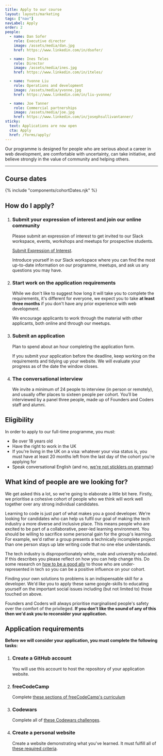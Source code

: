 ```yaml
---
title: Apply to our course
layout: layouts/marketing
tags: ["nav"]
navLabel: Apply
order: 2
people:
  - name: Dan Sofer
    role: Executive director
    image: /assets/media/dan.jpg
    href: https://www.linkedin.com/in/dsofer/

  - name: Ines Teles
    role: Director
    image: /assets/media/ines.jpg
    href: https://www.linkedin.com/in/iteles/

  - name: Yvonne Liu
    role: Operations and development
    image: /assets/media/yvonne.jpg
    href: https://www.linkedin.com/in/liu-yvonne/

  - name: Joe Tanner
    role: Commercial partnerships
    image: /assets/media/joe.jpg
    href: https://www.linkedin.com/in/josephsullivantanner/
sticky:
  text: Applications are now open
  cta: Apply
  href: /forms/apply/
---
```


Our programme is designed for people who are serious about a career in web development, are comfortable with uncertainty, can take initiative, and believe strongly in the value of community and helping others.

---

## Course dates

{% include "components/cohortDates.njk" %}

<!-- {ul:.grid} -->

## How do I apply?

1. ### Submit your expression of interest and join our online community

   Please submit an expression of interest to get invited to our Slack workspace, events, workshops and meetups for prospective students.

   [Submit Expression of Interest](https://docs.google.com/forms/d/e/1FAIpQLSepdNxKsrMjhfnbdkzKUgNpeWFmp8WLyiqTe_UY10TsPpFOEQ/viewform).

   Introduce yourself in our Slack workspace where you can find the most up-to-date information on our programme, meetups, and ask us any questions you may have.

1. ### Start work on the application requirements

   While we don't like to suggest how long it will take you to complete the requirements, it's different for everyone, we expect you to take **at least three months** if you don't have any prior experience with web development.

   We encourage applicants to work through the material with other applicants, both online and through our meetups.

1. ### Submit an application

   Plan to spend about an hour completing the application form.

   If you submit your application before the deadline, keep working on the requirements and tidying up your website. We will evaluate your progress as of the date the window closes.

1. ### The conversational interview

   We invite a minimum of 24 people to interview (in person or remotely), and usually offer places to sixteen people per cohort.
   You’ll be interviewed by a panel three people, made up of Founders and Coders staff and alumni.
   <!-- {ol:.grid} -->

## Eligibility

In order to apply to our full-time programme, you must:

- Be over 18 years old
- Have the right to work in the UK
- If you're living in the UK on a visa: whatever your visa status is, you must have at least 20 months left from the last day of the cohort you're applying for
- Speak conversational English (and no, [we're not sticklers on grammar](https://wearyourvoicemag.com/language-purists-white-supremacy-classism/))

## What kind of people are we looking for?

We get asked this a lot, so we're going to elaborate a little bit here. Firstly, we prioritise a cohesive cohort of people who we think will work well together over any strong individual candidates.

Learning to code is just part of what makes you a good developer. We're looking for candidates who can help us fulfil our goal of making the tech industry a more diverse and inclusive place. This means people who are excited to be part of a collaborative, peer-led learning environment. You should be willing to sacrifice some personal gain for the group's learning. For example, we'd rather a group presents a technically incomplete project than one person stays up late writing code that no one else understands.

The tech industry is disproportionately white, male and university-educated. If this describes you please reflect on how you can help change this. Do some research on [how to be a good ally](https://www.guidetoallyship.com) to those who are under-represented in tech so you can be a positive influence on your cohort.

Finding your own solutions to problems is an indispensable skill for a developer. We'd like you to apply these same google-skills to educating yourself on the important social issues including (but not limited to) those touched on above.

Founders and Coders will always prioritise marginalised people's safety over the comfort of the privileged. **If you don't like the sound of any of this then we'd ask you to reconsider your application.**

## Application requirements

**Before we will consider your application, you must complete the following tasks:**

1. ### Create a GitHub account

   You will use this account to host the repository of your application website.

1. ### freeCodeCamp

   Complete [these sections of freeCodeCamp's curriculum](/requirements/freecodecamp)

1. ### Codewars

   Complete all of [these Codewars challenges](/requirements/codewars).

1. ### Create a personal website

   Create a website demonstrating what you've learned. It must fulfill all of [these required criteria](/requirements/website).
